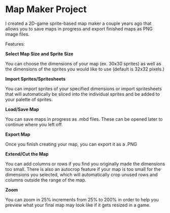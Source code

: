 # Map Maker Project

I created a 2D-game sprite-based map maker a couple years ago that allows you to save maps in progress and export finished maps as PNG image files.

Features:

**Select Map Size and Sprite Size**

You can choose the dimensions of your map (ex. 30x30 sprites) as well as the dimensions of the sprites you would like to use (default is 32x32 pixels.)


**Import Sprites/Spritesheets**

You can import sprites of your specified dimensions or import spritesheets that will automatically be sliced into the individual sprites and be added to your palette of sprites.


**Load/Save Map**

You can save maps in progress as .mbd files. These can be opened later to continue where you left off.


**Export Map**

Once you finish creating your map, you can export it as a .PNG


**Extend/Cut the Map**

You can add columns or rows if you find you originally made the dimensions too small. There is also an autocrop feature if your map is too small for the dimensions you selected, which will automatically crop unused rows and columns outside the range of the map.


**Zoom**

You can zoom in 25% increments from 25% to 200% in order to help you preview what your final map may look like if it gets resized in a game.

